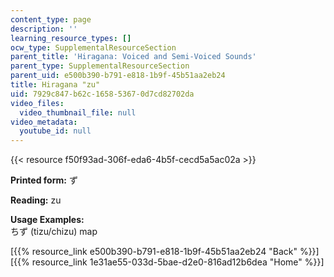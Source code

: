 ```yaml
---
content_type: page
description: ''
learning_resource_types: []
ocw_type: SupplementalResourceSection
parent_title: 'Hiragana: Voiced and Semi-Voiced Sounds'
parent_type: SupplementalResourceSection
parent_uid: e500b390-b791-e818-1b9f-45b51aa2eb24
title: Hiragana "zu"
uid: 7929c847-b62c-1658-5367-0d7cd82702da
video_files:
  video_thumbnail_file: null
video_metadata:
  youtube_id: null
---
```


{{< resource f50f93ad-306f-eda6-4b5f-cecd5a5ac02a >}}

**Printed form:** ず

**Reading:** zu

**Usage Examples:**  
ちず (tizu/chizu) map

  
\[{{% resource_link e500b390-b791-e818-1b9f-45b51aa2eb24 "Back" %}}\]  
\[{{% resource_link 1e31ae55-033d-5bae-d2e0-816ad12b6dea "Home" %}}\]
